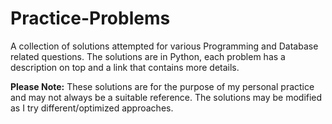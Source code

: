 # Practice-Problems
A collection of solutions attempted for various Programming and Database related questions. The solutions are in Python, each problem has a description on top and a link that contains more details.

**Please Note:**
These solutions are for the purpose of my personal practice and may not always be a suitable reference. The solutions may be modified as I try different/optimized approaches.

